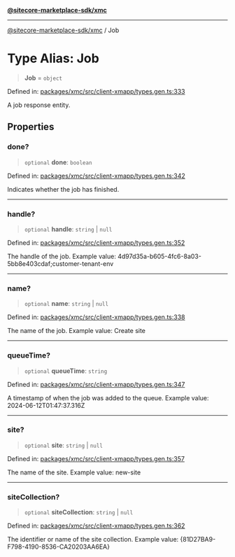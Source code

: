 [**@sitecore-marketplace-sdk/xmc**](../README.md)

***

[@sitecore-marketplace-sdk/xmc](../README.md) / Job

# Type Alias: Job

> **Job** = `object`

Defined in: [packages/xmc/src/client-xmapp/types.gen.ts:333](https://github.com/Sitecore/sitecore-marketplace-sdk/blob/e87783cce9f115393973a45e109d17b99bf1df7e/packages/xmc/src/client-xmapp/types.gen.ts#L333)

A job response entity.

## Properties

### done?

> `optional` **done**: `boolean`

Defined in: [packages/xmc/src/client-xmapp/types.gen.ts:342](https://github.com/Sitecore/sitecore-marketplace-sdk/blob/e87783cce9f115393973a45e109d17b99bf1df7e/packages/xmc/src/client-xmapp/types.gen.ts#L342)

Indicates whether the job has finished.

***

### handle?

> `optional` **handle**: `string` \| `null`

Defined in: [packages/xmc/src/client-xmapp/types.gen.ts:352](https://github.com/Sitecore/sitecore-marketplace-sdk/blob/e87783cce9f115393973a45e109d17b99bf1df7e/packages/xmc/src/client-xmapp/types.gen.ts#L352)

The handle of the job.
Example value: 4d97d35a-b605-4fc6-8a03-5bb8e403cdaf;customer-tenant-env

***

### name?

> `optional` **name**: `string` \| `null`

Defined in: [packages/xmc/src/client-xmapp/types.gen.ts:338](https://github.com/Sitecore/sitecore-marketplace-sdk/blob/e87783cce9f115393973a45e109d17b99bf1df7e/packages/xmc/src/client-xmapp/types.gen.ts#L338)

The name of the job.
Example value: Create site

***

### queueTime?

> `optional` **queueTime**: `string`

Defined in: [packages/xmc/src/client-xmapp/types.gen.ts:347](https://github.com/Sitecore/sitecore-marketplace-sdk/blob/e87783cce9f115393973a45e109d17b99bf1df7e/packages/xmc/src/client-xmapp/types.gen.ts#L347)

A timestamp of when the job was added to the queue.
Example value: 2024-06-12T01:47:37.316Z

***

### site?

> `optional` **site**: `string` \| `null`

Defined in: [packages/xmc/src/client-xmapp/types.gen.ts:357](https://github.com/Sitecore/sitecore-marketplace-sdk/blob/e87783cce9f115393973a45e109d17b99bf1df7e/packages/xmc/src/client-xmapp/types.gen.ts#L357)

The name of the site.
Example value: new-site

***

### siteCollection?

> `optional` **siteCollection**: `string` \| `null`

Defined in: [packages/xmc/src/client-xmapp/types.gen.ts:362](https://github.com/Sitecore/sitecore-marketplace-sdk/blob/e87783cce9f115393973a45e109d17b99bf1df7e/packages/xmc/src/client-xmapp/types.gen.ts#L362)

The identifier or name of the site collection.
Example value: {81D27BA9-F798-4190-8536-CA20203AA6EA}

